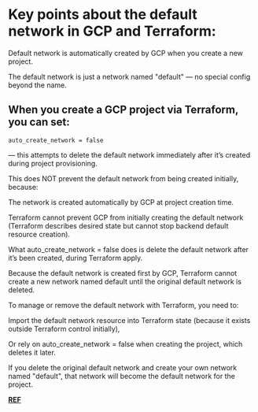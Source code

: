 # Key points about the default network in GCP and Terraform:
Default network is automatically created by GCP when you create a new project.

The default network is just a network named "default" — no special config beyond the name.

## When you create a GCP project via Terraform, you can set:
```hcl
auto_create_network = false
```
— this attempts to delete the default network immediately after it’s created during project provisioning.

This does NOT prevent the default network from being created initially, because:

The network is created automatically by GCP at project creation time.

Terraform cannot prevent GCP from initially creating the default network (Terraform describes desired state but cannot stop backend default resource creation).

What auto_create_network = false does is delete the default network after it’s been created, during Terraform apply.

Because the default network is created first by GCP, Terraform cannot create a new network named default until the original default network is deleted.

To manage or remove the default network with Terraform, you need to:

Import the default network resource into Terraform state (because it exists outside Terraform control initially),

Or rely on auto_create_network = false when creating the project, which deletes it later.

If you delete the original default network and create your own network named "default", that network will become the default network for the project.


[**REF**](https://stackoverflow.com/questions/54611268/how-do-i-delete-and-replace-the-default-gcp-vpc-with-terraform)
